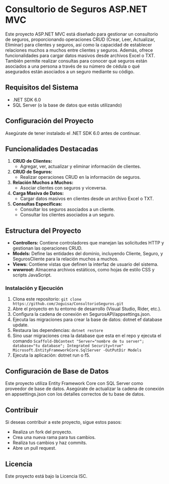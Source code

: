 # Consultorio de Seguros ASP.NET MVC

Este proyecto ASP.NET MVC está diseñado para gestionar un consultorio de seguros, proporcionando operaciones CRUD (Crear, Leer, Actualizar, Eliminar) para clientes y seguros, así como la capacidad de establecer relaciones muchos a muchos entre clientes y seguros. Además, ofrece funcionalidades para cargar datos masivos desde archivos Excel o TXT. También permite realizar consultas para conocer qué seguros están asociados a una persona a través de su número de cédula o qué asegurados están asociados a un seguro mediante su código.

## Requisitos del Sistema

- .NET SDK 6.0
- SQL Server (o la base de datos que estás utilizando)

## Configuración del Proyecto

Asegúrate de tener instalado el .NET SDK 6.0 antes de continuar.

## Funcionalidades Destacadas
1. **CRUD de Clientes:**
    - Agregar, ver, actualizar y eliminar información de clientes.
2. **CRUD de Seguros:**
    - Realizar operaciones CRUD en la información de seguros.
3. **Relación Muchos a Muchos:**
    - Asociar clientes con seguros y viceversa.
4. **Carga Masiva de Datos:**
    - Cargar datos masivos en clientes desde un archivo Excel o TXT.
5. **Consultas Específicas:**
    - Consultar los seguros asociados a un cliente.
    - Consultar los clientes asociados a un seguro.

## Estructura del Proyecto
- **Controllers:** Contiene controladores que manejan las solicitudes HTTP y gestionan las operaciones CRUD.
- **Models:** Define las entidades del dominio, incluyendo Cliente, Seguro, y SegurosCliente para la relación muchos a muchos.
- **Views:** Contiene vistas que definen la interfaz de usuario del sistema.
- **wwwroot:** Almacena archivos estáticos, como hojas de estilo CSS y scripts JavaScript.

### Instalación y Ejecución
1. Clona este repositorio: `git clone https://github.com/Joguisa/ConsultorioSeguros.git`
3. Abre el proyecto en tu entorno de desarrollo (Visual Studio, Rider, etc.).
4. Configura la cadena de conexión en SegurosAPI/appsettings.json.
5. Ejecuta las migraciones para crear la base de datos: dotnet ef database update.
6. Restaura las dependencias: `dotnet restore`
7. Sino usar migraciones crea la database que esta en el repo y ejecuta el comando `Scaffold-DbContext "Server="nombre de tu server"; database="tu database"; Integrated Security=true" Microsoft.EntityFrameworkCore.SqlServer -OutPutDir Models`
8. Ejecuta la aplicación: dotnet run o f5.

## Configuración de Base de Datos
Este proyecto utiliza Entity Framework Core con SQL Server como proveedor de base de datos. Asegúrate de actualizar la cadena de conexión en appsettings.json con los detalles correctos de tu base de datos.

## Contribuir
Si deseas contribuir a este proyecto, sigue estos pasos:

- Realiza un fork del proyecto.
- Crea una nueva rama para tus cambios.
- Realiza tus cambios y haz commits.
- Abre un pull request.

## Licencia
Este proyecto está bajo la Licencia ISC.


